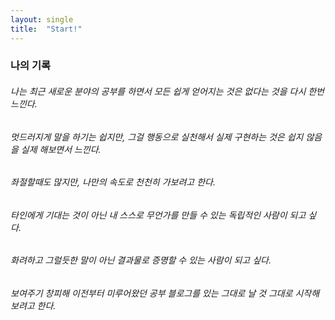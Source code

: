 ```yaml
---
layout: single
title:  "Start!"
---
```


### 나의 기록

###### 나는 최근 새로운 분야의 공부를 하면서 모든 쉽게 얻어지는 것은 없다는 것을 다시 한번 느낀다. 
###### 멋드러지게 말을 하기는 쉽지만, 그걸 행동으로 실천해서 실제 구현하는 것은 쉽지 않음을 실제 해보면서 느낀다.
###### 좌절할때도 많지만, 나만의 속도로 천천히 가보려고 한다.
###### 타인에게 기대는 것이 아닌 내 스스로 무언가를 만들 수 있는 독립적인 사람이 되고 싶다.
###### 화려하고 그럴듯한 말이 아닌 결과물로 증명할 수 있는 사람이 되고 싶다.
###### 보여주기 창피해 이전부터 미루어왔던 공부 블로그를 있는 그대로 날 것 그대로 시작해보려고 한다. 
